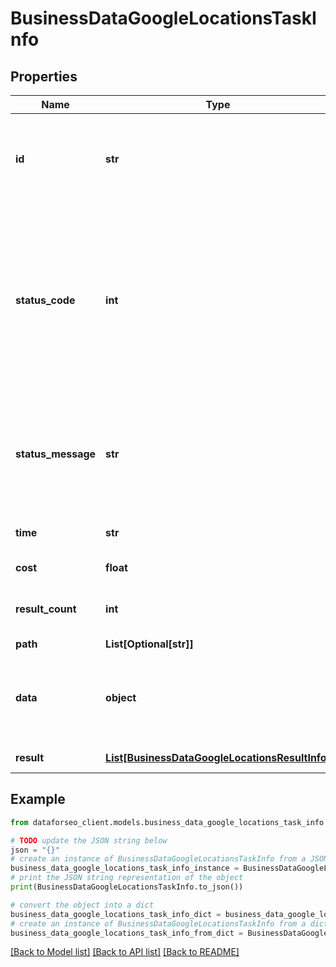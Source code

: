 # BusinessDataGoogleLocationsTaskInfo


## Properties

Name | Type | Description | Notes
------------ | ------------- | ------------- | -------------
**id** | **str** | task identifier unique task identifier in our system in the UUID format | [optional] 
**status_code** | **int** | status code of the task generated by DataForSEO, can be within the following range: 10000-60000 you can find the full list of the response codes here | [optional] 
**status_message** | **str** | informational message of the task you can find the full list of general informational messages here | [optional] 
**time** | **str** | execution time, seconds | [optional] 
**cost** | **float** | total tasks cost, USD | [optional] 
**result_count** | **int** | number of elements in the result array | [optional] 
**path** | **List[Optional[str]]** | URL path | [optional] 
**data** | **object** | contains the same parameters that you specified in the POST request | [optional] 
**result** | [**List[BusinessDataGoogleLocationsResultInfo]**](BusinessDataGoogleLocationsResultInfo.md) | array of results | [optional] 

## Example

```python
from dataforseo_client.models.business_data_google_locations_task_info import BusinessDataGoogleLocationsTaskInfo

# TODO update the JSON string below
json = "{}"
# create an instance of BusinessDataGoogleLocationsTaskInfo from a JSON string
business_data_google_locations_task_info_instance = BusinessDataGoogleLocationsTaskInfo.from_json(json)
# print the JSON string representation of the object
print(BusinessDataGoogleLocationsTaskInfo.to_json())

# convert the object into a dict
business_data_google_locations_task_info_dict = business_data_google_locations_task_info_instance.to_dict()
# create an instance of BusinessDataGoogleLocationsTaskInfo from a dict
business_data_google_locations_task_info_from_dict = BusinessDataGoogleLocationsTaskInfo.from_dict(business_data_google_locations_task_info_dict)
```
[[Back to Model list]](../README.md#documentation-for-models) [[Back to API list]](../README.md#documentation-for-api-endpoints) [[Back to README]](../README.md)


